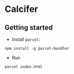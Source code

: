 # Calcifer

## Getting started

- Install `parcel`:

```
npm install -g parcel-bundler
```

- Run

```
parcel index.html
```

